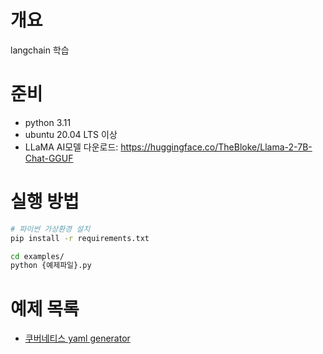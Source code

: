 # 개요
langchain 학습

# 준비
* python 3.11
* ubuntu 20.04 LTS 이상
* LLaMA AI모델 다운로드: https://huggingface.co/TheBloke/Llama-2-7B-Chat-GGUF

# 실행 방법
```bash
# 파이썬 가상환경 설치
pip install -r requirements.txt

cd examples/
python {예제파일}.py
```

# 예제 목록
* [쿠버네티스 yaml generator](./examples/example-2-kubernetes.py)
